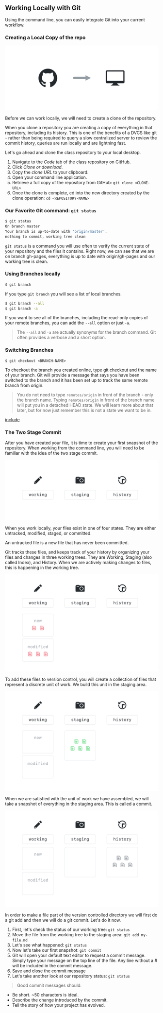 ## Working Locally with Git

Using the command line, you can easily integrate Git into your current workflow.

### Creating a Local Copy of the repo

![Cloning a repository](./img/clone-diagram.png)

Before we can work locally, we will need to create a clone of the repository.

When you clone a repository you are creating a copy of everything in that repository, including its history. This is one of the benefits of a DVCS like git - rather than being required to query a slow centralized server to review the commit history, queries are run locally and are lightning fast.

Let's go ahead and clone the class repository to your local desktop.

1. Navigate to the *Code* tab of the class repository on GitHub.
1. Click *Clone or download*.
1. Copy the *clone URL* to your clipboard.
1. Open your command line application.
1. Retrieve a full copy of the repository from GitHub: `git clone <CLONE-URL>`
1. Once the clone is complete, cd into the new directory created by the clone operation: `cd <REPOSITORY-NAME>`

### Our Favorite Git command: `git status`

```sh
$ git status
On branch master
Your branch is up-to-date with 'origin/master'.
nothing to commit, working tree clean
```

`git status` is a command you will use often to verify the current state of your repository and the files it contains. Right now, we can see that we are on branch gh-pages, everything is up to date with origin/gh-pages and our working tree is clean.

### Using Branches locally

```sh
$ git branch
```

If you type `git branch` you will see a list of local branches.

```sh
$ git branch --all
$ git branch -a
```

If you want to see all of the branches, including the read-only copies of your remote branches, you can add the `--all` option or just `-a`.

> The `--all` and `-a` are actually synonyms for the branch command. Git often provides a verbose and a short option.

### Switching Branches

```
$ git checkout <BRANCH-NAME>
```

To checkout the branch you created online, type git checkout and the name of your branch. Git will provide a message that says you have been switched to the branch and it has been set up to track the same remote branch from origin.

> You do not need to type `remotes/origin` in front of the branch - only the branch name. Typing `remotes/origin` in front of the branch name will put you in a detached HEAD state. We will learn more about that later, but for now just remember this is not a state we want to be in.

[include](06a_activity_create_file.md ':include')

### The Two Stage Commit

After you have created your file, it is time to create your first snapshot of the repository. When working from the command line, you will need to be familiar with the idea of the two stage commit.

![The Two Stage Commit - Part 1](./img/two-stage-commit-a.png)

When you work locally, your files exist in one of four states. They are either untracked, modified, staged, or committed.

An untracked file is a new file that has never been committed.

Git tracks these files, and keeps track of your history by organizing your files and changes in three working trees. They are Working, Staging (also called Index), and History. When we are actively making changes to files, this is happening in the working tree.

![The Two Stage Commit - Part 2](./img/two-stage-commit-b.png)

To add these files to version control, you will create a collection of files that represent a discrete unit of work. We build this unit in the staging area.

![The Two Stage Commit - Part 3](./img/two-stage-commit-c.png)

When we are satisfied with the unit of work we have assembled, we will take a snapshot of everything in the staging area. This is called a commit.

![The Two Stage Commit - Part 4](./img/two-stage-commit-d.png)

In order to make a file part of the version controlled directory we will first do a git add and then we will do a git commit. Let's do it now.

1. First, let's check the status of our working tree: `git status`
1. Move the file from the working tree to the staging area: `git add my-file.md`
1. Let's see what happened: `git status`
1. Now let's take our first snapshot: `git commit`
1. Git will open your default text editor to request a commit message. Simply type your message on the top line of the file. Any line without a # will be included in the commit message.
1. Save and close the commit message
1. Let's take another look at our repository status: `git status`

> Good commit messages should:
- Be short. ~50 characters is ideal.
- Describe the change introduced by the commit.
- Tell the story of how your project has evolved.
